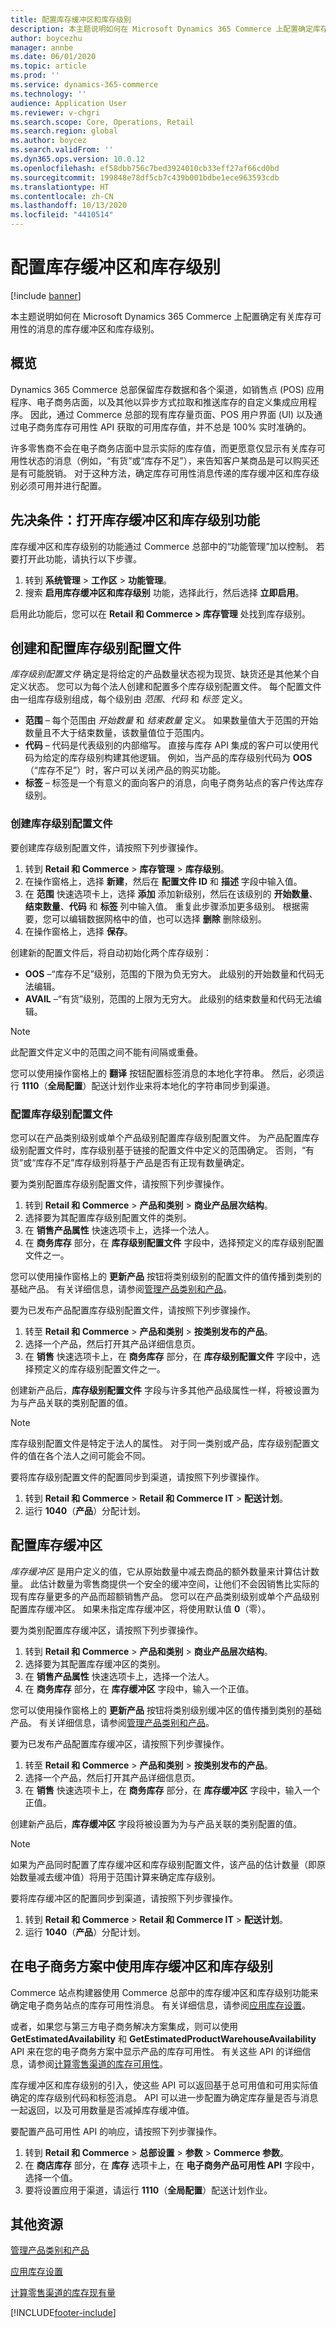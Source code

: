 ```yaml
---
title: 配置库存缓冲区和库存级别
description: 本主题说明如何在 Microsoft Dynamics 365 Commerce 上配置确定库存可用性消息的库存缓冲区和库存级别。
author: boycezhu
manager: annbe
ms.date: 06/01/2020
ms.topic: article
ms.prod: ''
ms.service: dynamics-365-commerce
ms.technology: ''
audience: Application User
ms.reviewer: v-chgri
ms.search.scope: Core, Operations, Retail
ms.search.region: global
ms.author: boycez
ms.search.validFrom: ''
ms.dyn365.ops.version: 10.0.12
ms.openlocfilehash: ef58dbb756c7bed3924010cb33eff27af66cd0bd
ms.sourcegitcommit: 199848e78df5cb7c439b001bdbe1ece963593cdb
ms.translationtype: HT
ms.contentlocale: zh-CN
ms.lasthandoff: 10/13/2020
ms.locfileid: "4410514"
---
```

# <a name="configure-inventory-buffers-and-inventory-levels"></a>配置库存缓冲区和库存级别

[!include [banner](includes/banner.md)]

本主题说明如何在 Microsoft Dynamics 365 Commerce 上配置确定有关库存可用性的消息的库存缓冲区和库存级别。

## <a name="overview"></a>概览

Dynamics 365 Commerce 总部保留库存数据和各个渠道，如销售点 (POS) 应用程序、电子商务店面，以及其他以异步方式拉取和推送库存的自定义集成应用程序。 因此，通过 Commerce 总部的现有库存量页面、POS 用户界面 (UI) 以及通过电子商务库存可用性 API 获取的可用库存值，并不总是 100% 实时准确的。

许多零售商不会在电子商务店面中显示实际的库存值，而更愿意仅显示有关库存可用性状态的消息（例如，“有货”或“库存不足”），来告知客户某商品是可以购买还是有可能脱销。 对于这种方法，确定库存可用性消息传递的库存缓冲区和库存级别必须可用并进行配置。

## <a name="prerequisite-turn-on-the-inventory-buffers-and-inventory-levels-feature"></a>先决条件：打开库存缓冲区和库存级别功能

库存缓冲区和库存级别的功能通过 Commerce 总部中的“功能管理”加以控制。 若要打开此功能，请执行以下步骤。

1. 转到 **系统管理** \> **工作区** \> **功能管理**。
1. 搜索 **启用库存缓冲区和库存级别** 功能，选择此行，然后选择 **立即启用**。

启用此功能后，您可以在 **Retail 和 Commerce \> 库存管理** 处找到库存级别。

## <a name="create-and-configure-an-inventory-level-profile"></a>创建和配置库存级别配置文件

*库存级别配置文件* 确定是将给定的产品数量状态视为现货、缺货还是其他某个自定义状态。 您可以为每个法人创建和配置多个库存级别配置文件。 每个配置文件由一组库存级别组成，每个级别由 *范围*、*代码* 和 *标签* 定义。

- **范围** – 每个范围由 *开始数量* 和 *结束数量* 定义。 如果数量值大于范围的开始数量且不大于结束数量，该数量值位于范围内。
- **代码** – 代码是代表级别的内部缩写。 直接与库存 API 集成的客户可以使用代码为给定的库存级别构建其他逻辑。 例如，当产品的库存级别代码为 **OOS**（“库存不足”）时，客户可以关闭产品的购买功能。
- **标签** – 标签是一个有意义的面向客户的消息，向电子商务站点的客户传达库存级别。

### <a name="create-an-inventory-level-profile"></a>创建库存级别配置文件

要创建库存级别配置文件，请按照下列步骤操作。

1. 转到 **Retail 和 Commerce** \> **库存管理** \> **库存级别**。
1. 在操作窗格上，选择 **新建**，然后在 **配置文件 ID** 和 **描述** 字段中输入值。
1. 在 **范围** 快速选项卡上，选择 **添加** 添加新级别，然后在该级别的 **开始数量**、**结束数量**、**代码** 和 **标签** 列中输入值。 重复此步骤添加更多级别。 根据需要，您可以编辑数据网格中的值，也可以选择 **删除** 删除级别。
1. 在操作窗格上，选择 **保存**。

创建新的配置文件后，将自动初始化两个库存级别：

- **OOS** –“库存不足”级别，范围的下限为负无穷大。 此级别的开始数量和代码无法编辑。
- **AVAIL** –“有货”级别，范围的上限为无穷大。 此级别的结束数量和代码无法编辑。

> [!NOTE]
> 此配置文件定义中的范围之间不能有间隔或重叠。

您可以使用操作窗格上的 **翻译** 按钮配置标签消息的本地化字符串。 然后，必须运行 **1110**（**全局配置**）配送计划作业来将本地化的字符串同步到渠道。

### <a name="configure-an-inventory-level-profile"></a>配置库存级别配置文件

您可以在产品类别级别或单个产品级别配置库存级别配置文件。 为产品配置库存级别配置文件时，库存级别基于链接的配置文件中定义的范围确定。 否则，“有货”或“库存不足”库存级别将基于产品是否有正现有数量确定。

要为类别配置库存级别配置文件，请按照下列步骤操作。

1. 转到 **Retail 和 Commerce** \> **产品和类别** \> **商业产品层次结构**。
1. 选择要为其配置库存级别配置文件的类别。
1. 在 **销售产品属性** 快速选项卡上，选择一个法人。
1. 在 **商务库存** 部分，在 **库存级别配置文件** 字段中，选择预定义的库存级别配置文件之一。

您可以使用操作窗格上的 **更新产品** 按钮将类别级别的配置文件的值传播到类别的基础产品。 有关详细信息，请参阅[管理产品类别和产品](category-management-product-creation.md)。

要为已发布产品配置库存级别配置文件，请按照下列步骤操作。

1. 转至 **Retail 和 Commerce** \> **产品和类别** \> **按类别发布的产品**。
1. 选择一个产品，然后打开其产品详细信息页。
1. 在 **销售** 快速选项卡上，在 **商务库存** 部分，在 **库存级别配置文件** 字段中，选择预定义的库存级别配置文件之一。

创建新产品后，**库存级别配置文件** 字段与许多其他产品级属性一样，将被设置为为与产品关联的类别配置的值。

> [!NOTE]
> 库存级别配置文件是特定于法人的属性。 对于同一类别或产品，库存级别配置文件的值在各个法人之间可能会不同。

要将库存级别配置文件的配置同步到渠道，请按照下列步骤操作。

1. 转到 **Retail 和 Commerce** \> **Retail 和 Commerce IT** \> **配送计划**。
1. 运行 **1040**（**产品**）分配计划。

## <a name="configure-an-inventory-buffer"></a>配置库存缓冲区

*库存缓冲区* 是用户定义的值，它从原始数量中减去商品的额外数量来计算估计数量。 此估计数量为零售商提供一个安全的缓冲空间，让他们不会因销售比实际的现有库存量更多的产品而超额销售产品。 您可以在产品类别级别或单个产品级别配置库存缓冲区。 如果未指定库存缓冲区，将使用默认值 **0**（零）。

要为类别配置库存缓冲区，请按照下列步骤操作。

1. 转到 **Retail 和 Commerce** \> **产品和类别** \> **商业产品层次结构**。
1. 选择要为其配置库存缓冲区的类别。
1. 在 **销售产品属性** 快速选项卡上，选择一个法人。
1. 在 **商务库存** 部分，在 **库存缓冲区** 字段中，输入一个正值。

您可以使用操作窗格上的 **更新产品** 按钮将类别级别缓冲区的值传播到类别的基础产品。 有关详细信息，请参阅[管理产品类别和产品](category-management-product-creation.md)。

要为已发布产品配置库存缓冲区，请按照下列步骤操作。

1. 转至 **Retail 和 Commerce** \> **产品和类别** \> **按类别发布的产品**。
1. 选择一个产品，然后打开其产品详细信息页。
1. 在 **销售** 快速选项卡上，在 **商务库存** 部分，在 **库存缓冲区** 字段中，输入一个正值。

创建新产品后，**库存缓冲区** 字段将被设置为为与产品关联的类别配置的值。

> [!NOTE]
> 如果为产品同时配置了库存缓冲区和库存级别配置文件，该产品的估计数量（即原始数量减去缓冲值）将用于范围计算来确定库存级别。

要将库存缓冲区的配置同步到渠道，请按照下列步骤操作。

1. 转到 **Retail 和 Commerce** \> **Retail 和 Commerce IT** \> **配送计划**。
1. 运行 **1040**（**产品**）分配计划。

## <a name="use-inventory-buffers-and-inventory-levels-in-e-commerce-scenario"></a>在电子商务方案中使用库存缓冲区和库存级别

Commerce 站点构建器使用 Commerce 总部中的库存缓冲区和库存级别功能来确定电子商务站点的库存可用性消息。 有关详细信息，请参阅[应用库存设置](inventory-settings.md)。

或者，如果您与第三方电子商务解决方案集成，则可以使用 **GetEstimatedAvailability** 和 **GetEstimatedProductWarehouseAvailability** API 来在您的电子商务方案中显示产品的库存可用性。 有关这些 API 的详细信息，请参阅[计算零售渠道的库存可用性](calculated-inventory-retail-channels.md)。

库存缓冲区和库存级别的引入，使这些 API 可以返回基于总可用值和可用实际值确定的库存级别代码和标签消息。 API 可以进一步配置为确定库存量是否与消息一起返回，以及可用数量是否减掉库存缓冲值。

要配置产品可用性 API 的响应，请按照下列步骤操作。

1. 转到 **Retail 和 Commerce** \> **总部设置** \> **参数** \> **Commerce 参数**。
1. 在 **商店库存** 部分，在 **库存** 选项卡上，在 **电子商务产品可用性 API** 字段中，选择一个值。
1. 要将设置应用于渠道，请运行 **1110**（**全局配置**）配送计划作业。

## <a name="additional-resources"></a>其他资源

[管理产品类别和产品](category-management-product-creation.md)

[应用库存设置](inventory-settings.md)

[计算零售渠道的库存现有量](calculated-inventory-retail-channels.md)


[!INCLUDE[footer-include](../includes/footer-banner.md)]